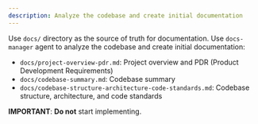 ```yaml
---
description: Analyze the codebase and create initial documentation
---
```


Use `docs/` directory as the source of truth for documentation.
Use `docs-manager` agent to analyze the codebase and create initial documentation:
- `docs/project-overview-pdr.md`: Project overview and PDR (Product Development Requirements)
- `docs/codebase-summary.md`: Codebase summary
- `docs/codebase-structure-architecture-code-standards.md`: Codebase structure, architecture, and code standards

**IMPORTANT**: **Do not** start implementing.